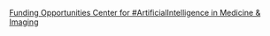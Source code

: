 [Funding Opportunities   Center for #ArtificialIntelligence in Medicine & Imaging](https://qi.tc/qi/119290)